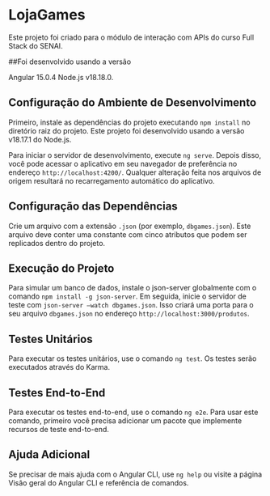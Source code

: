 # LojaGames

Este projeto foi criado para o módulo de interação com APIs do curso Full Stack do SENAI. 

##Foi desenvolvido usando a versão 

Angular 15.0.4 
Node.js v18.18.0.

## Configuração do Ambiente de Desenvolvimento

Primeiro, instale as dependências do projeto executando `npm install` no diretório raiz do projeto. Este projeto foi desenvolvido usando a versão v18.17.1 do Node.js.

Para iniciar o servidor de desenvolvimento, execute `ng serve`. Depois disso, você pode acessar o aplicativo em seu navegador de preferência no endereço `http://localhost:4200/`. Qualquer alteração feita nos arquivos de origem resultará no recarregamento automático do aplicativo.

## Configuração das Dependências

Crie um arquivo com a extensão `.json` (por exemplo, `dbgames.json`). Este arquivo deve conter uma constante com cinco atributos que podem ser replicados dentro do projeto.

## Execução do Projeto

Para simular um banco de dados, instale o json-server globalmente com o comando `npm install -g json-server`. Em seguida, inicie o servidor de teste com `json-server –watch dbgames.json`. Isso criará uma porta para o seu arquivo `dbgames.json` no endereço `http://localhost:3000/produtos`.

## Testes Unitários

Para executar os testes unitários, use o comando `ng test`. Os testes serão executados através do Karma.

## Testes End-to-End

Para executar os testes end-to-end, use o comando `ng e2e`. Para usar este comando, primeiro você precisa adicionar um pacote que implemente recursos de teste end-to-end.

## Ajuda Adicional

Se precisar de mais ajuda com o Angular CLI, use `ng help` ou visite a página Visão geral do Angular CLI e referência de comandos.
